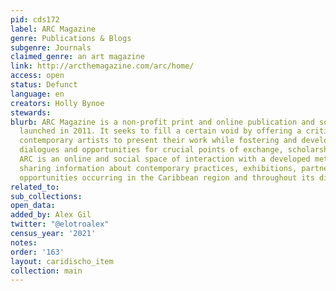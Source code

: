 ```yaml
---
pid: cds172
label: ARC Magazine
genre: Publications & Blogs
subgenre: Journals
claimed_genre: an art magazine
link: http://arcthemagazine.com/arc/home/
access: open
status: Defunct
language: en
creators: Holly Bynoe
stewards:
blurb: ARC Magazine is a non-profit print and online publication and social platform
  launched in 2011. It seeks to fill a certain void by offering a critical space for
  contemporary artists to present their work while fostering and developing critical
  dialogues and opportunities for crucial points of exchange, scholarship and study.
  ARC is an online and social space of interaction with a developed methodology of
  sharing information about contemporary practices, exhibitions, partnerships, and
  opportunities occurring in the Caribbean region and throughout its diasporas.
related_to:
sub_collections:
open_data:
added_by: Alex Gil
twitter: "@elotroalex"
census_year: '2021'
notes:
order: '163'
layout: caridischo_item
collection: main
---
```

